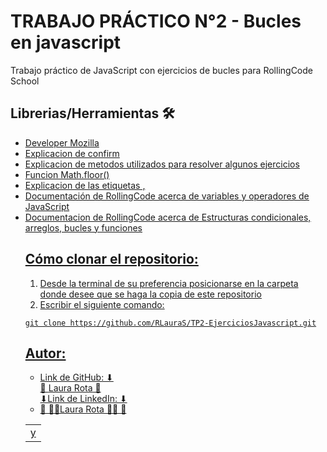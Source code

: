 # TRABAJO PRÁCTICO N°2 - Bucles en javascript

Trabajo práctico de JavaScript con ejercicios de bucles para RollingCode School

## Librerias/Herramientas 🛠
- [Developer Mozilla](https://developer.mozilla.org/es/docs/Web/JavaScript)
- [Explicacion de confirm](https://www.youtube.com/watch?v=i2bL0BQdrrE)
- [Explicacion de metodos utilizados para resolver algunos ejercicios](https://tutobasico.com/category/tutoriales-programacion/tutoriales-javascript/)
- [Funcion Math.floor()](https://tutobasico.com/basicos-3-javascript/)
- [Explicacion de las etiquetas <table>, <td> y <tr>](https://tutobasico.com/basicos2-javascript/)
- [Documentación de RollingCode acerca de variables y operadores de JavaScript](https://docs.google.com/presentation/d/e/2PACX-1vRwjAw1c3tu59AuFhUHmXO6ToBV1xYXT_jgRuT3PzBnxzlfzVmZfvVZ1jMUjp8a_R7nwL2DCyC2rdsL/pub?start=false&loop=false&delayms=3000&slide=id.p)
- [Documentacion de RollingCode acerca de Estructuras condicionales, arreglos, bucles y funciones](https://docs.google.com/presentation/d/e/2PACX-1vSG0Dyv04Hd7zU4GDjhs4M0hfasm-kEewAD58S7EmGaygepAgKYgQVelrU6pahdsOT2CUboQIEz_XbP/pub?start=false&loop=false&delayms=3000&slide=id.p)

 ## Cómo clonar el repositorio:
1. Desde la terminal de su preferencia posicionarse en la carpeta donde desee que se haga la copia de este repositorio
2. Escribir el siguiente comando:
```
git clone https://github.com/RLauraS/TP2-EjerciciosJavascript.git
```

## Autor:
- Link de GitHub: ⬇ <br>
💜 [Laura Rota](https://github.com/RLauraS) 💜<br>
⬇Link de LinkedIn: ⬇ <br>
- 💜 👩‍💻[Laura Rota](https://www.linkedin.com/in/laura-rota-51699b243/?original_referer=) 👩‍💻 💜